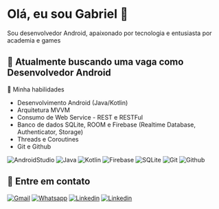 # Olá, eu sou Gabriel 👋
Sou desenvolvedor Android, apaixonado por tecnologia e entusiasta por academia e games

## 🧐 Atualmente buscando uma vaga como Desenvolvedor Android
 
🚀 Minha habilidades
- Desenvolvimento Android (Java/Kotlin)
- Arquitetura MVVM
- Consumo de Web Service - REST e RESTFul
- Banco de dados SQLite, ROOM e Firebase (Realtime Database, Authenticator,  Storage)
- Threads e Coroutines
- Git e Github

![AndroidStudio](https://img.shields.io/badge/Android_Studio-3DDC84?style=for-the-badge&logo=android-studio&logoColor=white)
![Java](https://img.shields.io/badge/Java-ED8B00?style=for-the-badge&logo=openjdk&logoColor=white)
![Kotlin](https://img.shields.io/badge/Kotlin-0095D5?&style=for-the-badge&logo=kotlin&logoColor=white)
![Firebase](	https://img.shields.io/badge/Firebase-039BE5?style=for-the-badge&logo=Firebase&logoColor=white)
![SQLite](https://img.shields.io/badge/SQLite-07405E?style=for-the-badge&logo=sqlite&logoColor=white)
![Git](https://img.shields.io/badge/GIT-E44C30?style=for-the-badge&logo=git&logoColor=white)
![Github](https://img.shields.io/badge/GitHub-100000?style=for-the-badge&logo=github&logoColor=white)

## 📱 Entre em contato
[![Gmail](https://img.shields.io/badge/Gmail-D14836?style=for-the-badge&logo=gmail&logoColor=white)](mailto:contato.gabrielportari@gmail.com)
[![Whatsapp](https://img.shields.io/badge/WhatsApp-25D366?style=for-the-badge&logo=whatsapp&logoColor=white)](https://wa.me/18996570521)
[![Linkedin](https://img.shields.io/badge/LinkedIn-0077B5?style=for-the-badge&logo=linkedin&logoColor=white)](http://www.linkedin.com/in/gabriel-portari-3aa73623b)
[![Linkedin](https://img.shields.io/badge/GitHub-100000?style=for-the-badge&logo=github&logoColor=white)](https://github.com/GabrielPortari)

